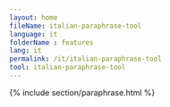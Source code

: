 ```yaml
---
layout: home
fileName: italian-paraphrase-tool
language: it
folderName : features
lang: it
permalink: /it/italian-paraphrase-tool
tool: italian-paraphrase-tool
---
```

{% include section/paraphrase.html %}